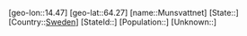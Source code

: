 ﻿---
location: [64.27,14.47]
type: City
tags:
- geo/City


SpocWebEntityId: 32624
isDeleted: false
confidential: public

---
[geo-lon::14.47]
[geo-lat::64.27]
[name::Munsvattnet]
[State::]
[Country::[Sweden](geo/Continent/Europe/Sweden.md)]
[StateId::]
[Population::]
[Unknown::]

